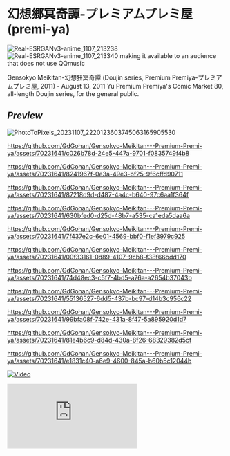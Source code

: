 # 幻想郷冥奇譚-プレミアムプレミ屋 (premi-ya)
![Real-ESRGANv3-anime_1107_213238](https://github.com/GdGohan/---premi-ya-/assets/70231641/80717026-74b5-4659-bbcd-320b8a2c83e8)
![Real-ESRGANv3-anime_1107_213340](https://github.com/GdGohan/---premi-ya-/assets/70231641/5f4a518c-4085-4660-8518-e862380af481)
making it available to an audience that does not use QQmusic

Gensokyo Meikitan-幻想狂冥奇譚 (Doujin series, Premium Premiya-プレミアムプレミ屋, 2011) - August 13, 2011 Yu Premium Premiya's Comic Market 80, all-length Doujin series, for the general public.
## *Preview*
![PhotoToPixels_20231107_2220123603745063165905530](https://github.com/GdGohan/Gensokyo-Meikitan---Premium-Premi-ya/assets/70231641/34bc517c-fe1f-4ce1-9a37-0a0fd7fd5442)




https://github.com/GdGohan/Gensokyo-Meikitan---Premium-Premi-ya/assets/70231641/c026b78d-24e5-447a-9701-f0835749f4b8



https://github.com/GdGohan/Gensokyo-Meikitan---Premium-Premi-ya/assets/70231641/8241967f-0e3a-49e3-bf25-9f6cffd90711



https://github.com/GdGohan/Gensokyo-Meikitan---Premium-Premi-ya/assets/70231641/87218d9d-d487-4a4c-b640-97c6aa1f364f



https://github.com/GdGohan/Gensokyo-Meikitan---Premium-Premi-ya/assets/70231641/630bfed0-d25d-48b7-a535-ca1eda5daa6a



https://github.com/GdGohan/Gensokyo-Meikitan---Premium-Premi-ya/assets/70231641/7f437e2c-6e01-4569-bbf0-f1ef3979c925



https://github.com/GdGohan/Gensokyo-Meikitan---Premium-Premi-ya/assets/70231641/00f33161-0d89-4107-9cb8-f38f66bdd170



https://github.com/GdGohan/Gensokyo-Meikitan---Premium-Premi-ya/assets/70231641/74d48ec3-c5f7-4bd5-a76a-a2654b37043b



https://github.com/GdGohan/Gensokyo-Meikitan---Premium-Premi-ya/assets/70231641/55136527-6dd5-437b-bc97-d14b3c956c22



https://github.com/GdGohan/Gensokyo-Meikitan---Premium-Premi-ya/assets/70231641/99bfa08f-742e-431a-8f47-5a895920d1d7



https://github.com/GdGohan/Gensokyo-Meikitan---Premium-Premi-ya/assets/70231641/81e4b6c9-d84d-430a-8f26-68329382d5cf



https://github.com/GdGohan/Gensokyo-Meikitan---Premium-Premi-ya/assets/70231641/e1831c40-a6e9-4600-845a-b60b5c12044b




[![Video](https://lh3.googleusercontent.com/u/2/drive-viewer/AK7aPaBg9CV2IauDQ6cTYSOgTznR-os2tpxDu1oK6y9A8AnZBUyWUWb38ogm4EQbWxMLGzvzMZ9NKh3yyQyqxRDB4tucWRAqRA=w1920-h1080-k-pd)](https://drive.google.com/file/d/1CiFsQsDgRgRFPKCtFsQGY1_8oBwlqUXH/preview?usp=drivesdk)


<head>
	 <embed src="https://drive.google.com/file/d/1CiFsQsDgRgRFPKCtFsQGY1_8oBwlqUXH/preview?usp=drivesdk"/>
</head>

